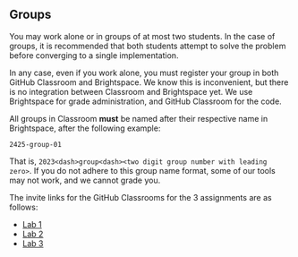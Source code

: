 ## Groups

You may work alone or in groups of at most two students. In the case of groups,
it is recommended that both students attempt to solve the problem before
converging to a single implementation.

In any case, even if you work alone, you must register your group in both GitHub
Classroom and Brightspace. We know this is inconvenient, but there is no
integration between Classroom and Brightspace yet. We use Brightspace for grade
administration, and GitHub Classroom for the code.

All groups in Classroom **must** be named after their respective name in
Brightspace, after the following example:

```
2425-group-01
```

That is, `2023<dash>group<dash><two digit group number with leading zero>`. If you do not
adhere to this group name format, some of our tools may not work, and we cannot
grade you.

The invite links for the GitHub Classrooms for the 3 assignments are as follows:
* [Lab 1](https://classroom.github.com/a/P8cPuKQI)
* [Lab 2](https://classroom.github.com/a/haYhCHb2)
* [Lab 3](https://classroom.github.com/a/3Z_hhj3Y)

